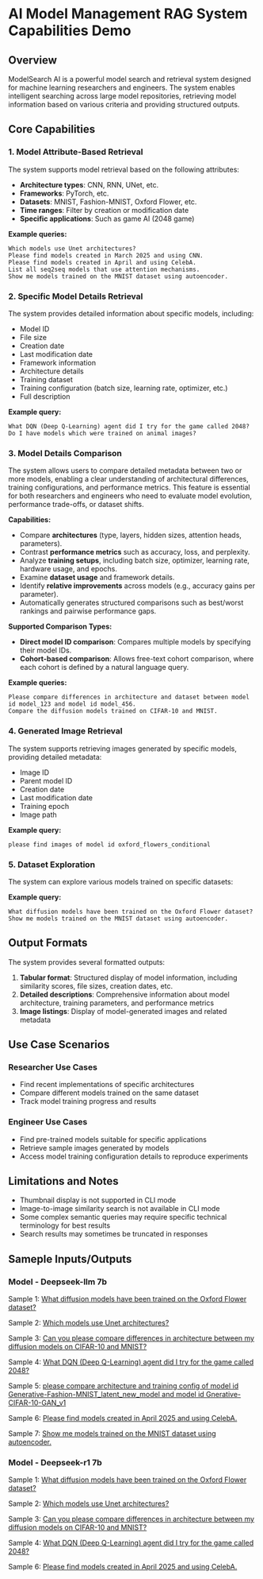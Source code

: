 # AI Model Management RAG System Capabilities Demo

## Overview

ModelSearch AI is a powerful model search and retrieval system designed for machine learning researchers and engineers. The system enables intelligent searching across large model repositories, retrieving model information based on various criteria and providing structured outputs.

## Core Capabilities

### 1. Model Attribute-Based Retrieval

The system supports model retrieval based on the following attributes:

- **Architecture types**: CNN, RNN, UNet, etc.
- **Frameworks**: PyTorch, etc.
- **Datasets**: MNIST, Fashion-MNIST, Oxford Flower, etc.
- **Time ranges**: Filter by creation or modification date
- **Specific applications**: Such as game AI (2048 game)

**Example queries:**
```
Which models use Unet architectures?
Please find models created in March 2025 and using CNN.
Please find models created in April and using CelebA.
List all seq2seq models that use attention mechanisms.
Show me models trained on the MNIST dataset using autoencoder.
```

### 2. Specific Model Details Retrieval

The system provides detailed information about specific models, including:

- Model ID
- File size
- Creation date
- Last modification date
- Framework information
- Architecture details
- Training dataset
- Training configuration (batch size, learning rate, optimizer, etc.)
- Full description

**Example query:**
```
What DQN (Deep Q-Learning) agent did I try for the game called 2048?
Do I have models which were trained on animal images?
```

### 3. Model Details Comparison

The system allows users to compare detailed metadata between two or more models, enabling a clear understanding of architectural differences, training configurations, and performance metrics. This feature is essential for both researchers and engineers who need to evaluate model evolution, performance trade-offs, or dataset shifts.

**Capabilities:**
- Compare **architectures** (type, layers, hidden sizes, attention heads, parameters).
- Contrast **performance metrics** such as accuracy, loss, and perplexity.
- Analyze **training setups**, including batch size, optimizer, learning rate, hardware usage, and epochs.
- Examine **dataset usage** and framework details.
- Identify **relative improvements** across models (e.g., accuracy gains per parameter).
- Automatically generates structured comparisons such as best/worst rankings and pairwise performance gaps.

**Supported Comparison Types:**
- **Direct model ID comparison**: Compares multiple models by specifying their model IDs.
- **Cohort-based comparison**: Allows free-text cohort comparison, where each cohort is defined by a natural language query.

**Example queries:**
```
Please compare differences in architecture and dataset between model id model_123 and model id model_456.
Compare the diffusion models trained on CIFAR-10 and MNIST.
```

### 4. Generated Image Retrieval

The system supports retrieving images generated by specific models, providing detailed metadata:

- Image ID
- Parent model ID
- Creation date
- Last modification date
- Training epoch
- Image path

**Example query:**
```
please find images of model id oxford_flowers_conditional
```

### 5. Dataset Exploration

The system can explore various models trained on specific datasets:

**Example query:**
```
What diffusion models have been trained on the Oxford Flower dataset?
Show me models trained on the MNIST dataset using autoencoder.
```

## Output Formats

The system provides several formatted outputs:

1. **Tabular format**: Structured display of model information, including similarity scores, file sizes, creation dates, etc.
2. **Detailed descriptions**: Comprehensive information about model architecture, training parameters, and performance metrics
3. **Image listings**: Display of model-generated images and related metadata

## Use Case Scenarios

### Researcher Use Cases

- Find recent implementations of specific architectures
- Compare different models trained on the same dataset
- Track model training progress and results

### Engineer Use Cases

- Find pre-trained models suitable for specific applications
- Retrieve sample images generated by models
- Access model training configuration details to reproduce experiments

## Limitations and Notes

- Thumbnail display is not supported in CLI mode
- Image-to-image similarity search is not available in CLI mode
- Some complex semantic queries may require specific technical terminology for best results
- Search results may sometimes be truncated in responses

## Sameple Inputs/Outputs

### Model - Deepseek-llm 7b

Sample 1: [What diffusion models have been trained on the Oxford Flower dataset?](https://github.com/ynyeh0221/model-insight-rag/blob/main/demo/deepseek-llm/sample_input_output_1.md)

Sample 2: [Which models use Unet architectures?](https://github.com/ynyeh0221/model-insight-rag/blob/main/demo/deepseek-llm/sample_input_output_2.md)

Sample 3: [Can you please compare differences in architecture between my diffusion models on CIFAR-10 and MNIST?](https://github.com/ynyeh0221/model-insight-rag/blob/main/demo/deepseek-llm/sample_input_output_3.md)

Sample 4: [What DQN (Deep Q-Learning) agent did I try for the game called 2048?](https://github.com/ynyeh0221/model-insight-rag/blob/main/demo/deepseek-llm/sample_input_output_4.md)

Sample 5: [please compare architecture and training config of model id Generative-Fashion-MNIST_latent_new_model and model id Gnerative-CIFAR-10-GAN_v1](https://github.com/ynyeh0221/model-insight-rag/blob/main/demo/deepseek-llm/sample_input_output_5.md)

Sample 6: [Please find models created in April 2025 and using CelebA.](https://github.com/ynyeh0221/model-insight-rag/blob/main/demo/deepseek-llm/sample_input_output_6.md)

Sample 7: [Show me models trained on the MNIST dataset using autoencoder.](https://github.com/ynyeh0221/model-insight-rag/blob/main/demo/deepseek-llm/sample_input_output_7.md)

### Model - Deepseek-r1 7b

Sample 1: [What diffusion models have been trained on the Oxford Flower dataset?](https://github.com/ynyeh0221/model-insight-rag/blob/main/demo/deepseek-r1/sample_input_output_1.md)

Sample 2: [Which models use Unet architectures?](https://github.com/ynyeh0221/model-insight-rag/blob/main/demo/deepseek-r1/sample_input_output_2.md)

Sample 3: [Can you please compare differences in architecture between my diffusion models on CIFAR-10 and MNIST?](https://github.com/ynyeh0221/model-insight-rag/blob/main/demo/deepseek-r1/sample_input_output_3.md)

Sample 4: [What DQN (Deep Q-Learning) agent did I try for the game called 2048?](https://github.com/ynyeh0221/model-insight-rag/blob/main/demo/deepseek-r1/sample_input_output_4.md)

Sample 6: [Please find models created in April 2025 and using CelebA.](https://github.com/ynyeh0221/model-insight-rag/blob/main/demo/deepseek-r1/sample_input_output_6.md)
